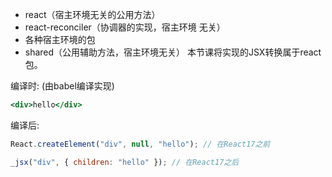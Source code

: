 

- react（宿主环境无关的公用方法）
- react-reconciler（协调器的实现，宿主环境
无关）
- 各种宿主环境的包
- shared（公用辅助方法，宿主环境无关）
本节课将实现的JSX转换属于react包。

编译时: (由babel编译实现)
```jsx
<div>hello</div>
```

编译后:
```jsx
React.createElement("div", null, "hello"); // 在React17之前

_jsx("div", { children: "hello" }); // 在React17之后
```
  